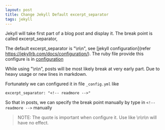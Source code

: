 ```yaml
---
layout: post
title: Change Jekyll Default excerpt_separator
tags: jekyll 
---
```


Jekyll will take first part of a blog post and display it. 
The break point is called excerpt_separator, 


The default excerpt_separator is "\n\n", see [jekyll configuration](refer https://jekyllrb.com/docs/configuration/). 
The ruby file provide this configure is in [configuration](https://github.com/jekyll/jekyll/blob/master/lib/jekyll/configuration.rb)


While using "\n\n", posts will be most likely break at very early part. Due to heavy usage or new lines in markdown.

Fortunately we can configured it in file `_config.yml` like 


	excerpt_separator: "<!-- readmore -->"

So that in posts, we can specify the break point manually by type in `<!-- readmore -->` manually

> NOTE: The quote is important when configure it. Use like \n\n\n will have no effect.